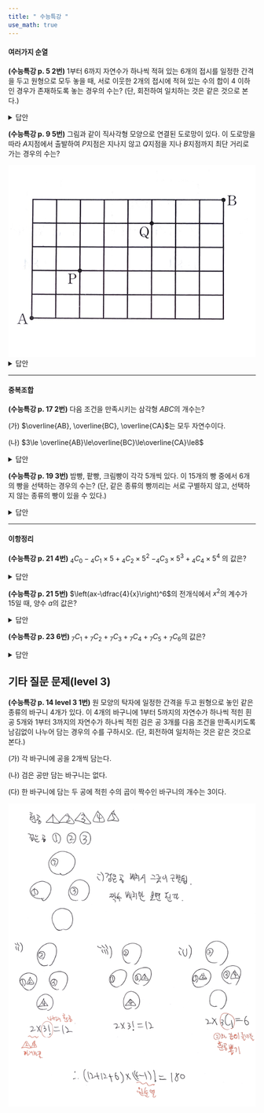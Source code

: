 ```yaml
---
title: " 수능특강 "
use_math: true
---
```


#### 여러가지 순열

**(수능특강 p. 5 2번)** 1부터 6까지 자연수가 하나씩 적혀 있는 6개의 접시를 일정한 간격을 두고 원형으로 모두 놓을 때, 서로 이웃한 2개의 접시에 적혀 있는 수의 합이 4 이하인 경우가 존재하도록 놓는 경우의 수는? (단, 회전하여 일치하는 것은 같은 것으로 본다.)

<details>
    <summary>답안</summary>

    <span style="color: red;">$\qquad$답: $84$</span>

<a href="https://youtube.com/shorts/LBqPqwNILB0?feature=share">쇼츠 영상 풀이</a>

</details> 


**(수능특강 p. 9 5번)** 그림과 같이 직사각형 모양으로 연결된 도로망이 있다. 이 도로망을 따라 $A$지점에서 출발하여 $P$지점은 지나지 않고 $Q$지점을 지나 $B$지점까지 최단 거리로 가는 경우의 수는?

<img src="/assets/Pasted image 20240310224623.png"/>

<details>
    <summary>답안</summary>

<span style="color: red;">$\qquad$답: $264$</span>

<img src="/assets/Pasted image 20240310225612.png"/>

</details> 

****

#### 중복조합

**(수능특강 p. 17 2번)** 다음 조건을 만족시키는 삼각형 $ABC$의 개수는?

(가) $\overline{AB}, \overline{BC}, \overline{CA}$는 모두 자연수이다.

(나) $3\le \overline{AB}\le\overline{BC}\le\overline{CA}\le8$

<details>
    <summary>답안</summary>

<span style="color: red;">$\qquad$답: $49$</span>

<img src="/assets/Pasted image 20240311143838.png"/>

<a href="https://youtube.com/shorts/BIf4fBdpyPU?feature=share">쇼츠 영상 풀이</a>

</details> 

**(수능특강 p. 19 3번)** 밤빵, 팥빵, 크림빵이 각각 5개씩 있다. 이 15개의 빵 중에서 6개의 빵을 선택하는 경우의 수는? (단, 같은 종류의 빵끼리는 서로 구별하지 않고, 선택하지 않는 종류의 빵이 있을 수 있다.)

<details>
    <summary>답안</summary>
<span style="color: red;">$\qquad$답: $25$</span>

<img src="/assets/Pasted image 20240313134145.png"/>
</details> 



***

#### 이항정리

 **(수능특강 p. 21 4번)** ${_4}C{_0}-{_4}C{_1}\times5+{_4}C{_2}\times5^2$ $-{_4}C{_3}\times5^3+{_4}C{_4}\times5^4$ 의 값은?
 
<details>
    <summary>답안</summary>
<span style="color: red;">$\qquad$답: $256$</span>

<img src="/assets/Pasted image 20240314145536.png"/>
</details> 
 


**(수능특강 p. 21 5번)** $\left(ax-\dfrac{4}{x}\right)^6$의 전개식에서 $x^2$의 계수가 15일 때, 양수 $a$의 값은? 

<details>
    <summary>답안</summary>
<span style="color: red;">$\qquad$답: $\dfrac{1}{2}$</span>

<img src="/assets/Pasted image 20240314145544.png"/>
</details> 



**(수능특강 p. 23 6번)** ${_7}C{_1}+{_7}C{_2}+{_7}C{_3}+{_7}C{_4}+{_7}C{_5}+{_7}C{_6}$의 값은?

<details>
    <summary>답안</summary>
<span style="color: red;">$\qquad$답: $2^7-2=126$</span>

<img src="/assets/Pasted image 20240314145503.png"/>
</details> 





## 기타 질문 문제(level 3)

**(수능특강 p. 14 level 3 1번)** 원 모양의 탁자에 일정한 간격을 두고 원형으로 놓인 같은 종류의 바구니 4개가 있다. 이 4개의 바구니에 1부터 5까지의 자연수가 하나씩 적힌 흰 공 5개와 1부터 3까지의 자연수가 하나씩 적힌 검은 공 3개를 다음 조건을 만족시키도록 남김없이 나누어 담는 경우의 수를 구하시오. (단, 회전하여 일치하는 것은 같은 것으로 본다.)

(가) 각 바구니에 공을 2개씩 담는다.

(나) 검은 공만 담는 바구니는 없다.

(다) 한 바구니에 담는 두 공에 적힌 수의 곱이 짝수인 바구니의 개수는 3이다.

<img src="/assets/Pasted image 20240328124304.png"/>